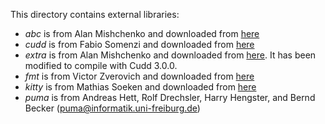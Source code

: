 This directory contains external libraries:

* *abc* is from Alan Mishchenko and downloaded from [here](https://bitbucket.org/alanmi/abc)
* *cudd* is from Fabio Somenzi and downloaded from [here](http://vlsi.colorado.edu/~fabio/)
* *extra* is from Alan Mishchenko and downloaded from [here](http://web.cecs.pdx.edu/~alanmi/research/extra.htm).  It has been modified to compile with Cudd 3.0.0.
* *fmt* is from Victor Zverovich and downloaded from [here](https://github.com/fmtlib/fmt)
* *kitty* is from Mathias Soeken and downloaded from [here](https://github.com/msoeken/kitty)
* *puma* is from Andreas Hett, Rolf Drechsler, Harry Hengster, and Bernd Becker (puma@informatik.uni-freiburg.de)
